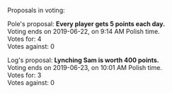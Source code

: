 Proposals in voting:

Pole's proposal: **Every player gets 5 points each day.**  
Voting ends on 2019-06-22, on 9:14 AM Polish time.  
Votes for: 4  
Votes against: 0

Log's proposal: **Lynching Sam is worth 400 points.**  
Voting ends on 2019-06-23, on 10:01 AM Polish time.  
Votes for: 3  
Votes against: 0

